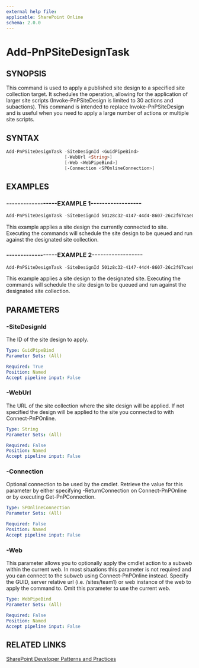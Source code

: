 ```yaml
---
external help file:
applicable: SharePoint Online
schema: 2.0.0
---
```

# Add-PnPSiteDesignTask

## SYNOPSIS
This command is used to apply a published site design to a specified site collection target. It schedules the operation, allowing for the application of larger site scripts (Invoke-PnPSiteDesign is limited to 30 actions and subactions).
This command is intended to replace Invoke-PnPSiteDesign and is useful when you need to apply a large number of actions or multiple site scripts.

## SYNTAX 

```powershell
Add-PnPSiteDesignTask -SiteDesignId <GuidPipeBind>
                      [-WebUrl <String>]
                      [-Web <WebPipeBind>]
                      [-Connection <SPOnlineConnection>]
```

## EXAMPLES

### ------------------EXAMPLE 1------------------
```powershell
Add-PnPSiteDesignTask -SiteDesignId 501z8c32-4147-44d4-8607-26c2f67cae82
```

This example applies a site design the currently connected to site. Executing the commands will schedule the site design to be queued and run against the designated site collection.

### ------------------EXAMPLE 2------------------
```powershell
Add-PnPSiteDesignTask -SiteDesignId 501z8c32-4147-44d4-8607-26c2f67cae82 -WebUrl "https://contoso.sharepoint.com/sites/project"
```

This example applies a site design to the designated site. Executing the commands will schedule the site design to be queued and run against the designated site collection.

## PARAMETERS

### -SiteDesignId
The ID of the site design to apply.

```yaml
Type: GuidPipeBind
Parameter Sets: (All)

Required: True
Position: Named
Accept pipeline input: False
```

### -WebUrl
The URL of the site collection where the site design will be applied. If not specified the design will be applied to the site you connected to with Connect-PnPOnline.

```yaml
Type: String
Parameter Sets: (All)

Required: False
Position: Named
Accept pipeline input: False
```

### -Connection
Optional connection to be used by the cmdlet. Retrieve the value for this parameter by either specifying -ReturnConnection on Connect-PnPOnline or by executing Get-PnPConnection.

```yaml
Type: SPOnlineConnection
Parameter Sets: (All)

Required: False
Position: Named
Accept pipeline input: False
```

### -Web
This parameter allows you to optionally apply the cmdlet action to a subweb within the current web. In most situations this parameter is not required and you can connect to the subweb using Connect-PnPOnline instead. Specify the GUID, server relative url (i.e. /sites/team1) or web instance of the web to apply the command to. Omit this parameter to use the current web.

```yaml
Type: WebPipeBind
Parameter Sets: (All)

Required: False
Position: Named
Accept pipeline input: False
```

## RELATED LINKS

[SharePoint Developer Patterns and Practices](https://aka.ms/sppnp)